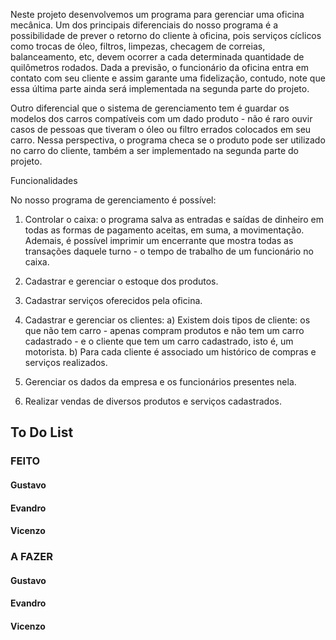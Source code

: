 Neste projeto desenvolvemos um programa para gerenciar uma oficina mecânica. Um dos principais diferenciais do nosso programa é a possibilidade de prever o retorno do cliente à oficina, pois serviços cíclicos como trocas de óleo, filtros, limpezas, checagem de correias, balanceamento, etc, devem ocorrer a cada determinada quantidade de quilômetros rodados. Dada a previsão, o funcionário da oficina entra em contato com seu cliente e assim garante uma fidelização, contudo, note que essa última parte ainda será implementada na segunda parte do projeto.

Outro diferencial que o sistema de gerenciamento tem é guardar os modelos dos carros compatíveis com um dado produto - não é raro ouvir casos de pessoas que tiveram o óleo ou filtro errados colocados em seu carro. Nessa perspectiva, o programa checa se o produto pode ser utilizado no carro do cliente, também a ser implementado na segunda parte do projeto.

Funcionalidades

No nosso programa de gerenciamento é possível:

 1. Controlar o caixa: o programa salva as entradas e saídas de dinheiro em todas as formas de pagamento aceitas, em suma, a movimentação. Ademais, é possível imprimir um encerrante que mostra todas as transações daquele turno - o tempo de trabalho de um funcionário no caixa.

 2. Cadastrar e gerenciar o estoque dos produtos.
	
 3. Cadastrar serviços oferecidos pela oficina.

 4. Cadastrar e gerenciar os clientes:
 a) Existem dois tipos de cliente: os que não tem carro - apenas compram produtos e não tem um carro cadastrado - e o cliente que tem um carro cadastrado, isto é, um motorista.
 b) Para cada cliente é associado um histórico de compras e serviços realizados.

 5. Gerenciar os dados da empresa e os funcionários presentes nela.

 6. Realizar vendas de diversos produtos e serviços cadastrados.


## To Do List

### FEITO

#### Gustavo

#### Evandro

#### Vicenzo


### A FAZER

#### Gustavo

#### Evandro

#### Vicenzo
